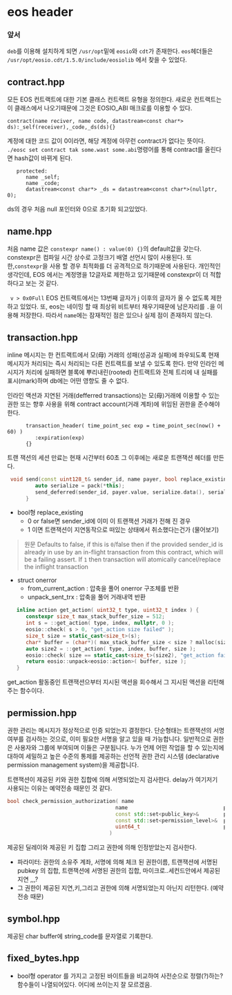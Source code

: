 # eos header

### 앞서
`deb`를 이용해 설치하게 되면 `/usr/opt`밑에 `eosio`와 `cdt`가 존재한다. `eos`헤더들은 `/usr/opt/eosio.cdt/1.5.0/include/eosiolib` 에서 찾을 수 있었다.

## contract.hpp

모든 EOS 컨트랙트에 대한 기본 클래스 컨트랙트 유형을 정의한다. 새로운 컨트랙트는 이 클래스에서 나오기때문에 그것은  EOSIO_ABI 매크로를 이용할 수 있다.
```
contract(name reciver, name code, datastream<const char*> ds):_self(receiver),_code,_ds(ds){}
```
계정에 대한 코드 값이 0이라면, 해당 계정에 아무런 contract가 없다는 뜻이다. `./eosc set contract tak some.wast some.abi`명령어를 통해 contract를 올린다면 hash값이 바뀌게 된다.

```
   protected:
      name _self;
      name _code;
      datastream<const char*> _ds = datastream<const char*>(nullptr, 0);
```
ds의 경우 처음 null 포인터와 0으로 초기화 되고있었다.

## name.hpp
처음 name 값은 `constexpr name() : value(0) {}`의 default값을 갖는다. constexpr은 컴파일 시간 상수로 고정크기 배열 선언시 많이 사용된다. 또한,`constexpr`을 사용 할 경우 최적화를 더 공격적으로 하기때문에 사용된다. 개인적인 생각인데, EOS 에서는 계정명을 12글자로 제한하고 있기때문에 constexpr이 더 적합하다고 보는 것 같다.

` v > 0x0Full` EOS 컨트랙트에서는 13번째 글자가 j 이후의 글자가 올 수 없도록 제한하고 있었다. 또, eos는 네이밍 할 때 최상위 비트부터 채우기때문에 남은자리를 `.`을 이용해 저장한다. 따라서 `name`에는 잠재적인 점은 있으나 실제 점이 존재하지 않는다.

## transaction.hpp
inline 메시지는 한 컨트랙트에서 모(母) 거래의 성패(성공과 실패)에 좌우되도록 현재 메시지가 처리되는 즉시 처리되는 다른 컨트랙트를 보낼 수 있도록 한다. 만약 인라인 메시지가 처리에 실패하면 
블록에 뿌리내린(rooted) 컨트랙트와 전체 트리에 내 실패를 표시(mark)하며 db에는 어떤 영향도 줄 수 없다.

인라인 액션과 지연된 거래(defferred transactions)는 모(母)거래에 이용할 수 있는 권한 또는 향후 사용을 위해 contract account(거래 계좌)에 위임된 권한을 준수해야 한다.

```
      transaction_header( time_point_sec exp = time_point_sec(now() + 60) )
         :expiration(exp)
      {}
```
트랜 잭션의 세션 만료는 현재 시간부터 60초 그 이후에는 새로운 트랜잭션 헤더를 만든다.

```c++
 void send(const uint128_t& sender_id, name payer, bool replace_existing = false) const {
         auto serialize = pack(*this);
         send_deferred(sender_id, payer.value, serialize.data(), serialize.size(), replace_existing);
      }
```
* bool형 replace_existing
	* 0 or false면 sender_id에 이미 이 트랜잭션 거래가 전해 진 경우
	* 1 이면 트랜잭션이 지연동작으로 떠있는 상태에서 취소했다는건가 (물어보기)
> 원문 Defaults to false, if this is `0`/false then if the provided sender_id is already in use by an in-flight transaction from this contract, which will be a failing assert. If `1` then transaction will atomically cancel/replace the inflight transaction

* struct onerror
	* from_current_action : 압축을 풀어 onerror 구조체를 반환
	* unpack_sent_trx : 압축을 풀어 거래내역 반환
```c++
   inline action get_action( uint32_t type, uint32_t index ) {
      constexpr size_t max_stack_buffer_size = 512;
      int s = ::get_action( type, index, nullptr, 0 );
      eosio::check( s > 0, "get_action size failed" );
      size_t size = static_cast<size_t>(s);
      char* buffer = (char*)( max_stack_buffer_size < size ? malloc(size) : alloca(size) );
      auto size2 = ::get_action( type, index, buffer, size );
      eosio::check( size == static_cast<size_t>(size2), "get_action failed" );
      return eosio::unpack<eosio::action>( buffer, size );
   }
```
get_action 활동중인 트랜잭션으부터 지시된 액션을 회수해서 그 지시된 액션을 리턴해주는 함수이다. 
## permission.hpp
권한 관리는 메시지가 정상적으로 인증 되었는지 결정한다. 단순형태는 트랜잭션의 서명 여부를 검사하는 것으로, 이미 필요한 서명을 알고 있을 때 가능합니다.
일반적으로 권한은 사용자와 그룹에 부여되며 이들은 구분됩니다. 누가 언제 어떤 작업을 할 수 있는지에 대하여 세밀하고 높은 수준의 통제를 제공하는 선언적 권한 관리 시스템 (declarative permission management system)을 제공합니다.

트랜잭션이 제공된 키와 권한 집합에 의해 서명되었는지 검사한다.  delay가 여기저기 사용되는 이유는 예약전송 때문인 것 같다. 

```c++
bool check_permission_authorization( name                         		account,
                                   name                               permission,
                                   const std::set<public_key>&        provided_keys,
                                   const std::set<permission_level>&  provided_permissions = std::set<permission_level>(),
                                   uint64_t                           provided_delay_us = static_cast<uint64_t>(std::numeric_limits<int64_t>::max())
                                 )
```
제공된 딜레이와 제공된 키 집합 그리고 권한에 의해 인정받았는지 검사한다.
* 파라미터: 권한의 소유주 계좌, 서명에 의해 체크 된 권한이름, 트랜잭션에 서명된  pubkey 의 집합, 트랜잭션에 서명된 권한의 집합, 마이크로..세컨드안에서 제공된 지연 ,,,?
* 그 권한이 제공된 지연,키,그리고 권한에 의해 서명되었는지 아닌지 리턴한다. (예약전송 때문)

## symbol.hpp
제공된 char buffer에 string_code를 문자열로 기록한다.

## fixed_bytes.hpp
* bool형 operator 를 가지고 고정된 바이트들을 비교하여 사전순으로 정렬(?)하는? 함수들이 나열되어있다. 어디에 쓰이는지 잘 모르겠음.
